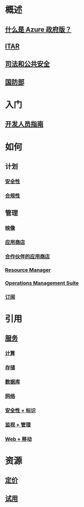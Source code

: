 # 概述
## [什么是 Azure 政府版？](../azure-government-overview.md?toc=%2fazure%2fazure-government%2ftoc.json)
## [ITAR](documentation-government-overview-itar.md)
## [司法和公共安全](documentation-government-overview-jps.md)
## [国防部](documentation-government-overview-dod.md)

# 入门
## [开发人员指南](../azure-government-developer-guide.md?toc=%2fazure%2fazure-government%2ftoc.json)

# 如何
## 计划
### [安全性](documentation-government-plan-security.md)
### [合规性](documentation-government-plan-compliance.md)
## 管理
### [映像](../azure-government-image-gallery.md?toc=%2fazure%2fazure-government%2ftoc.json)
### [应用商店](documentation-government-manage-marketplace.md)
### [合作伙伴的应用商店](documentation-government-manage-marketplace-partners.md)
### [Resource Manager](documentation-government-manage-azure-resource-manager.md)
### [Operations Management Suite](documentation-government-manage-oms.md)
### [订阅](documentation-government-manage-subscriptions.md)

# 引用
## [服务](documentation-government-services.md)
### [计算](documentation-government-compute.md)
### [存储](documentation-government-services-storage.md)
### [数据库](documentation-government-services-database.md)
### [网络](documentation-government-networking.md)
### [安全性 + 标识](documentation-government-services-securityandidentity.md)
### [监视 + 管理](documentation-government-services-monitoringandmanagement.md)
### [Web + 移动](documentation-government-services-webandmobile.md)

# 资源
## [定价](https://azure.microsoft.com/pricing/)
## [试用](https://azuregov.microsoft.com/trial/azuregovtrial)


<!--HONumber=Dec16_HO2-->


